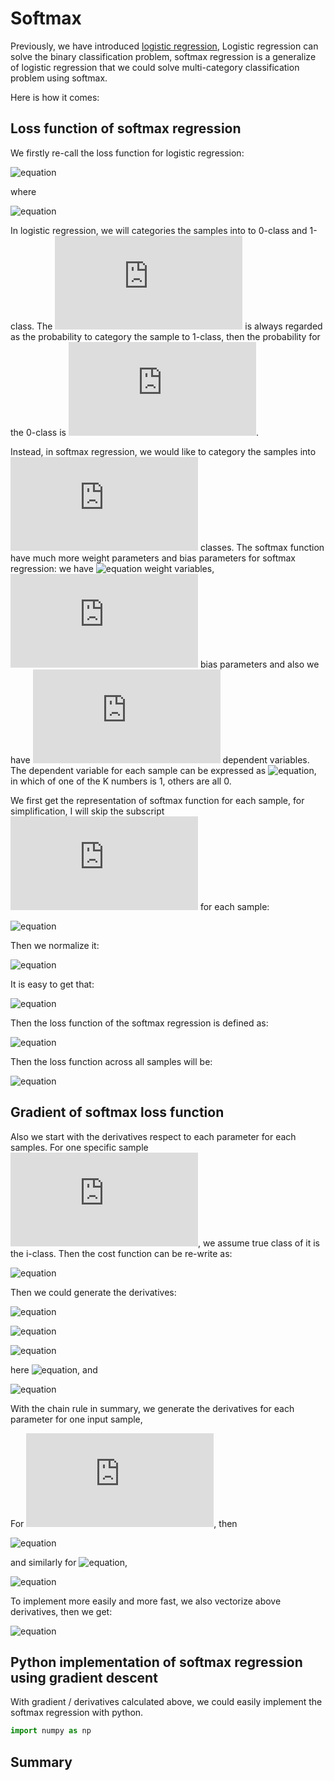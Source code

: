 # Softmax

Previously, we have introduced [logistic regression](https://github.com/chenxingwei/machine_learning_from_scratch/blob/master/algorithm/3.logisticRegression.md),
Logistic regression can solve the binary classification problem, softmax regression is a generalize of logistic regression that we could solve multi-category
classification problem using softmax.

Here is how it comes:

## Loss function of softmax regression

We firstly re-call the loss function for logistic regression:

![equation](http://latex.codecogs.com/gif.latex?J(\theta)=-\sum_{i=1}^{n}(y_ilog(a_i)+(1-y_i)log(1-a_i)))

where

![equation](http://latex.codecogs.com/gif.latex?a_i=\frac{1}{1+e^{-x_i\theta}})

In logistic regression, we will categories the samples into to 0-class and 1-class. The ![equation](http://latex.codecogs.com/gif.latex?a_i) is always regarded as the probability to category the sample to 1-class, then the probability for the 0-class is ![equation](http://latex.codecogs.com/gif.latex?1-a_i). 

Instead, in softmax regression, we would like to category the samples into ![equation](http://latex.codecogs.com/gif.latex?K) classes. The softmax function have much more weight parameters and bias parameters for softmax regression: we have ![equation](http://latex.codecogs.com/gif.latex?m\times{K}) weight variables, ![equation](http://latex.codecogs.com/gif.latex?K) bias parameters and also we have ![equation](http://latex.codecogs.com/gif.latex?K) dependent variables. The dependent variable for each sample can be expressed as ![equation](http://latex.codecogs.com/gif.latex?y=[y_1,y_2,...,y_K]^T), in which of one of the K numbers is 1, others are all 0.

We first get the representation of softmax function for each sample, for simplification, I will skip the subscript ![equation](http://latex.codecogs.com/gif.latex?i) for each sample:

![equation](http://latex.codecogs.com/gif.latex?a_{k}=\sum_{j=1}^{m}x_{j}w_{jk}+b_k=\sum_{j=1}^{m+1}x_{j}\theta_{jk},k=1,2,...,K)

Then we normalize it:

![equation](http://latex.codecogs.com/gif.latex?s_{j}=\frac{e^{a_{j}}}{\sum_{k=1}^{K}e^{a_{k}}})

It is easy to get that:

![equation](http://latex.codecogs.com/gif.latex?\sum_{k=1}^{K}s_{k}=1)

Then the loss function of the softmax regression is defined as:

![equation](http://latex.codecogs.com/gif.latex?J(\theta;x)=-\sum_{k=1}^{K}y_{k}log(s_{k}))

Then the loss function across all samples will be:

![equation](http://latex.codecogs.com/gif.latex?J(\theta)=-\sum\sum_{k=1}^{K}y_{k}log(s_{k}))


## Gradient of softmax loss function

Also we start with the derivatives respect to each parameter for each samples. For one specific sample ![equation](http://latex.codecogs.com/gif.latex?x), we assume true class of it is the i-class. Then the cost function can be re-write as:

![equation](http://latex.codecogs.com/gif.latex?J(\theta;x)=-\sum_{k=1}^{K}y_{k}log(s_{k})=-y_{i}log(s_{i}))

Then we could generate the derivatives:

![equation](http://latex.codecogs.com/gif.latex?\frac{\partial{J(\theta;x)}}{\partial{s_i}}=-\frac{y_i}{s_i})

![equation](http://latex.codecogs.com/gif.latex?\frac{\partial{s_i}}{\partial{a_i}}=s_i(1-s_i))

![equation](http://latex.codecogs.com/gif.latex?\frac{\partial{s_i}}{\partial{a_j}}=-s_is_j)

here ![equation](http://latex.codecogs.com/gif.latex?i\ne{j}), and

![equation](http://latex.codecogs.com/gif.latex?\frac{\partial{a_j}}{\partial{\theta_{kj}}}=x_k)

With the chain rule in summary, we generate the derivatives for each parameter for one input sample,

For ![equation](http://latex.codecogs.com/gif.latex?i=j), then

![equation](http://latex.codecogs.com/gif.latex?\frac{\partial{J(\theta,x)}}{\partial{\theta_{kj}}}=\frac{\partial{J(\theta;x)}}{\partial{s_i}}\frac{\partial{s_i}}{\partial{a_j}}\frac{\partial{a_j}}{\partial{\theta_{kj}}}=y_i(s_i-1)x_k=(s_i-1)x_k)

and similarly for ![equation](http://latex.codecogs.com/gif.latex?i\ne{j}),

![equation](http://latex.codecogs.com/gif.latex?\frac{\partial{J(\theta,x)}}{\partial{\theta_{kj}}}=\frac{\partial{J(\theta;x)}}{\partial{s_i}}\frac{\partial{s_i}}{\partial{a_j}}\frac{\partial{a_j}}{\partial{\theta_{kj}}}=y_is_jx_k=s_jx_k)

To implement more easily and more fast, we also vectorize above derivatives, then we get:

![equation](http://latex.codecogs.com/gif.latex?\frac{\nabla{J(\theta,x)}}{\nabla{\theta}}=(s-y)x^T)


## Python implementation of softmax regression using gradient descent

With gradient / derivatives calculated above, we could easily implement the softmax regression with python.

```python
import numpy as np
```


## Summary


